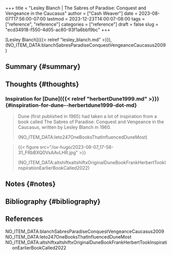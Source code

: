 +++
title = "Lesley Blanch | The Sabres of Paradise: Conquest and Vengeance in the Caucasus"
author = ["Cash Weaver"]
date = 2023-08-07T17:56:00-07:00
lastmod = 2023-12-23T14:00:07-08:00
tags = ["reference", "reference"]
categories = ["reference"]
draft = false
slug = "ecd34918-f550-4d05-ac80-93f1a6bbf9bc"
+++

[Lesley Blanch]({{< relref "lesley_blanch.md" >}}), (NO_ITEM_DATA:blanchSabresParadiseConquestVengeanceCaucasus2009)


## Summary {#summary}


## Thoughts {#thoughts}


### Inspiration for [Dune]({{< relref "herbertDune1999.md" >}}) {#inspiration-for-dune--herbertdune1999-dot-md}

> Dune (first published in 1965) had taken a lot of inspiration from a book called The Sabres of Paradise: Conquest and Vengeance in the Caucasus, written by Lesley Blanch in 1960.
>
> (NO_ITEM_DATA:leto247OneBooksThatInfluencedDuneMost)

<!--quoteend-->

> {{< figure src="/ox-hugo/2023-08-07_17-58-31_FRbBXQ0VsAAvLHR.jpg" >}}
>
> (NO_ITEM_DATA:altshiftxaltshiftxOriginalDuneBookFrankHerbertTookInspirationEarlierBookCalled2022)


## Notes {#notes}


## Bibliography {#bibliography}

## References

<style>.csl-entry{text-indent: -1.5em; margin-left: 1.5em;}</style><div class="csl-bib-body">
  <div class="csl-entry">NO_ITEM_DATA:blanchSabresParadiseConquestVengeanceCaucasus2009</div>
  <div class="csl-entry">NO_ITEM_DATA:leto247OneBooksThatInfluencedDuneMost</div>
  <div class="csl-entry">NO_ITEM_DATA:altshiftxaltshiftxOriginalDuneBookFrankHerbertTookInspirationEarlierBookCalled2022</div>
</div>
